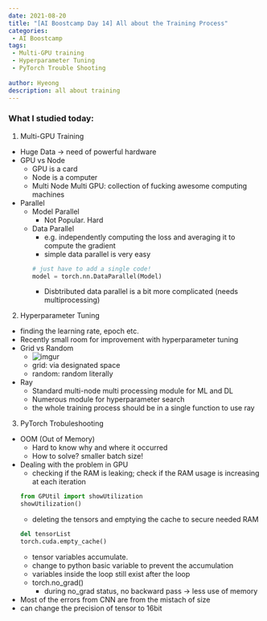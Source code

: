 ```yaml
---
date: 2021-08-20
title: "[AI Boostcamp Day 14] All about the Training Process"
categories: 
 - AI Boostcamp
tags:
 - Multi-GPU training
 - Hyperparameter Tuning
 - PyTorch Trouble Shooting
 
author: Hyeong
description: all about training
---
```


### What I studied today:
1. Multi-GPU Training
- Huge Data -> need of powerful hardware
- GPU vs Node
    - GPU is a card
    - Node is a computer
    - Multi Node Multi GPU: collection of fucking awesome computing machines
- Parallel
    - Model Parallel
        - Not Popular. Hard
    - Data Parallel
        - e.g. independently computing the loss and averaging it to compute the gradient
        - simple data parallel is very easy
        ```python
        # just have to add a single code!
        model = torch.nn.DataParallel(Model)
        ```
        - Disbtributed data parallel is a bit more complicated (needs multiprocessing)

2. Hyperparameter Tuning
- finding the learning rate, epoch etc.
- Recently small room for improvement with hyperparameter tuning
- Grid vs Random
    - ![imgur](https://i.imgur.com/pH0qRsw.png)
    - grid: via designated space
    - random: random literally
- Ray
    - Standard multi-node multi processing module for ML and DL
    - Numerous module for hyperparameter search
    - the whole training process should be in a single function to use ray

3. PyTorch Trobuleshooting
- OOM (Out of Memory)
    - Hard to know why and where it occurred 
    - How to solve? smaller batch size!
- Dealing with the problem in GPU 
    - checking if the RAM is leaking; check if the RAM usage is increasing at each iteration
    ```python
    from GPUtil import showUtilization
    showUtilization()
    ```
    - deleting  the tensors and emptying the cache to secure needed RAM
    ```python
    del tensorList
    torch.cuda.empty_cache()
    ```
    - tensor variables accumulate. 
    - change to python basic variable to prevent the accumulation
    - variables inside the loop still exist after the loop
    - torch.no_grad()
        - during no_grad status, no backward pass -> less use of memory
- Most of the errors from CNN are from the mistach of size
- can change the precision of tensor to 16bit
